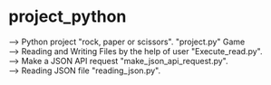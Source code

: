# project_python

--> Python project "rock, paper or scissors". "project.py" Game<br>
--> Reading and Writing Files by the help of user "Execute_read.py". <br>
--> Make a JSON API request "make_json_api_request.py". <br>
--> Reading JSON file "reading_json.py". <br>
